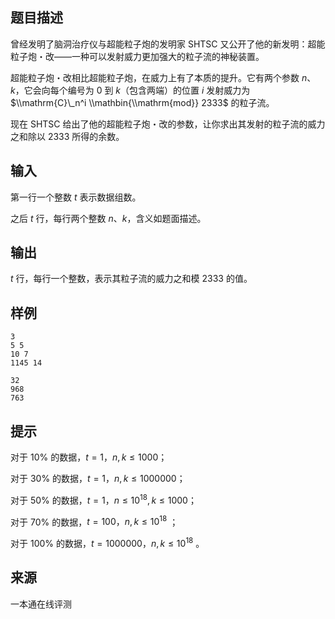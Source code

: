 ## 题目描述

曾经发明了脑洞治疗仪与超能粒子炮的发明家 SHTSC 又公开了他的新发明：超能粒子炮・改——一种可以发射威力更加强大的粒子流的神秘装置。

超能粒子炮・改相比超能粒子炮，在威力上有了本质的提升。它有两个参数 $n$、$k$，它会向每个编号为 $0$ 到 $k$（包含两端）的位置 $i$ 发射威力为$\\mathrm{C}\_n^i \\mathbin{\\mathrm{mod}} 2333$ 的粒子流。

现在 SHTSC 给出了他的超能粒子炮・改的参数，让你求出其发射的粒子流的威力之和除以 $2333$ 所得的余数。

## 输入

第一行一个整数 $t$ 表示数据组数。

之后 $t$ 行，每行两个整数 $n$、$k$，含义如题面描述。

## 输出

$t$ 行，每行一个整数，表示其粒子流的威力之和模 $2333$ 的值。

## 样例

```input1
3
5 5
10 7
1145 14
```

```output1
32
968
763
```

## 提示

对于 10% 的数据，$t = 1，n,k≤1000$；

对于 30% 的数据，$t = 1，n,k≤1000000$；

对于 50% 的数据，$t = 1，n≤10^{18} ,k≤1000$；

对于 70% 的数据，$t = 100，n,k≤10^{18}$ ；

对于 100% 的数据，$t = 1000000，n,k≤10^{18}$ 。


 ## 来源

 一本通在线评测 